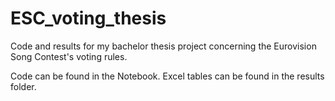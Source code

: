 # ESC_voting_thesis
Code and results for my bachelor thesis project concerning the Eurovision Song Contest's voting rules.

Code can be found in the Notebook. Excel tables can be found in the results folder. 
